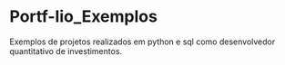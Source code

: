 # Portf-lio_Exemplos
Exemplos de projetos realizados em python e sql como desenvolvedor quantitativo de investimentos.
